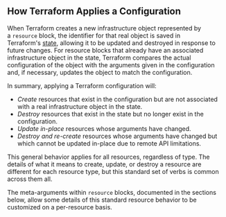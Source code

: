## How Terraform Applies a Configuration

When Terraform creates a new infrastructure object represented by a `resource` block, the identifier for that real object is saved in Terraform's [state](https://developer.hashicorp.com/terraform/language/state), allowing it to be updated and destroyed in response to future changes. For resource blocks that already have an associated infrastructure object in the state, Terraform compares the actual configuration of the object with the arguments given in the configuration and, if necessary, updates the object to match the configuration.

In summary, applying a Terraform configuration will:

- _Create_ resources that exist in the configuration but are not associated with a real infrastructure object in the state.
- _Destroy_ resources that exist in the state but no longer exist in the configuration.
- _Update in-place_ resources whose arguments have changed.
- _Destroy and re-create_ resources whose arguments have changed but which cannot be updated in-place due to remote API limitations.

This general behavior applies for all resources, regardless of type. The details of what it means to create, update, or destroy a resource are different for each resource type, but this standard set of verbs is common across them all.

The meta-arguments within `resource` blocks, documented in the sections below, allow some details of this standard resource behavior to be customized on a per-resource basis.